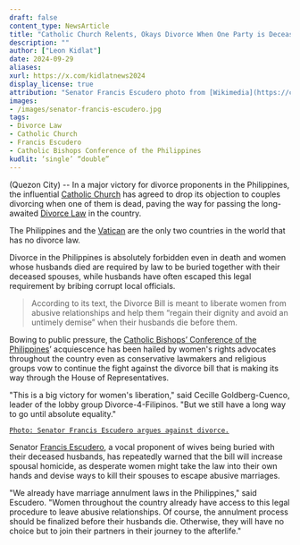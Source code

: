 ```yaml
---
draft: false
content_type: NewsArticle
title: "Catholic Church Relents, Okays Divorce When One Party is Deceased"
description: ""
author: ["Leon Kidlat"]
date: 2024-09-29
aliases:
xurl: https://x.com/kidlatnews2024
display_license: true
attribution: "Senator Francis Escudero photo from [Wikimedia](https://commons.wikimedia.org/wiki/File:Chiz_Escudero_at_Senate_session_9.24.14.jpg)."
images:
- /images/senator-francis-escudero.jpg
tags:
- Divorce Law
- Catholic Church
- Francis Escudero
- Catholic Bishops Conference of the Philippines
kudlit: ‘single’ “double”
---
```

(Quezon City) -- In a major victory for divorce proponents in the Philippines, the influential [Catholic Church](/tags/catholic-church) has agreed to drop its objection to couples divorcing when one of them is dead, paving the way for passing the long-awaited [Divorce Law](/tags/divorce-law) in the country.

The Philippines and the [Vatican](/tags/vatican) are the only two countries in the world that has no divorce law.

Divorce in the Philippines is absolutely forbidden even in death and women whose husbands died are required by law to be buried together with their deceased spouses, while husbands have often escaped this legal requirement by bribing corrupt local officials.

>According to its text, the Divorce Bill is meant to liberate women from abusive relationships and help them “regain their dignity and avoid an untimely demise” when their husbands die before them.

Bowing to public pressure, the [Catholic Bishops’ Conference of the Philippines](/tags/catholic-bishops-conference-of-the-philippines)’ acquiescence has been hailed by women's rights advocates throughout the country even as conservative lawmakers and religious groups vow to continue the fight against the divorce bill that is making its way through the House of Representatives.

"This is a big victory for women's liberation," said Cecille Goldberg-Cuenco, leader of the lobby group Divorce-4-Filipinos. "But we still have a long way to go until absolute equality."

[`Photo: Senator Francis Escudero argues against divorce.`](/images/senator-francis-escudero.jpg)

Senator [Francis Escudero](/tags/francis-escudero), a vocal proponent of wives being buried with their deceased husbands, has repeatedly warned that the bill will increase spousal homicide, as desperate women might take the law into their own hands and devise ways to kill their spouses to escape abusive marriages.

"We already have marriage annulment laws in the Philippines," said Escudero. "Women throughout the country already have access to this legal procedure to leave abusive relationships. Of course, the annulment process should be finalized before their husbands die. Otherwise, they will have no choice but to join their partners in their journey to the afterlife."
